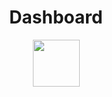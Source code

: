 
<h1 align="center">Dashboard</h1>

<p align="center">
  <img src="https://github.com/Luke-Whitehill/Investment-Analysis/master/src/images/PriceDisplay.png" width="75" height="75"/>
</p>
